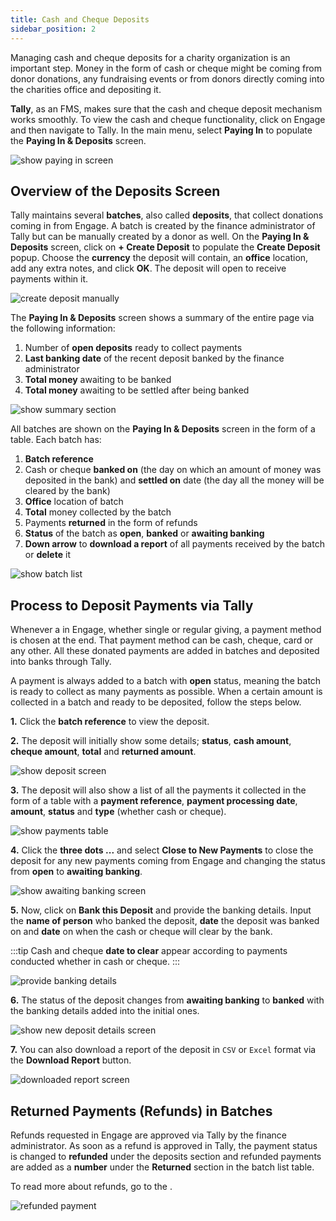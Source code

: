 ```yaml
---
title: Cash and Cheque Deposits
sidebar_position: 2
---
```


Managing cash and cheque deposits for a charity organization is an important step. Money in the form of cash or cheque might be coming from donor donations, any fundraising events or from donors directly coming into the charities office and depositing it. 

**Tally**, as an FMS, makes sure that the cash and cheque deposit mechanism works smoothly. To view the cash and cheque functionality, click on Engage and then navigate to Tally. In the main menu, select **Paying In** to populate the **Paying In & Deposits** screen.

![show paying in screen](./show-paying-in-screen.png)

## Overview of the Deposits Screen

Tally maintains several **batches**, also called **deposits**, that collect donations coming in from Engage. A batch is created by the finance administrator of Tally but can be manually created by a donor as well. On the **Paying In & Deposits** screen, click on **+ Create Deposit** to populate the **Create Deposit** popup. Choose the **currency** the deposit will contain, an **office** location, add any extra notes, and click **OK**. The deposit will open to receive payments within it.

![create deposit manually](./create-deposit-manually.png)

The **Paying In & Deposits** screen shows a summary of the entire page via the following information:

1. Number of **open deposits** ready to collect payments
2. **Last banking date** of the recent deposit banked by the finance administrator
3. **Total money** awaiting to be banked 
4. **Total money** awaiting to be settled after being banked

![show summary section](./summary-section.png)

All batches are shown on the **Paying In & Deposits** screen in the form of a table. Each batch has:

1. **Batch reference**
2. Cash or cheque **banked on** (the day on which an amount of money was deposited in the bank) and **settled on** date (the day all the money will be cleared by the bank)
3. **Office** location of batch
4. **Total** money collected by the batch
5. Payments **returned** in the form of refunds
6. **Status** of the batch as **open**, **banked** or **awaiting banking**
7. **Down arrow** to **download a report** of all payments received by the batch or **delete** it  

![show batch list](./batch-list.png)

## Process to Deposit Payments via Tally

Whenever a <K2Link route="/docs/engage/donations/creating-donations/" text="donation is processed" isInternal/> in Engage, whether single or regular giving, a payment method is chosen at the end. That payment method can be cash, cheque, card or any other. All these donated payments are added in batches and deposited into banks through Tally.

A payment is always added to a batch with **open** status, meaning the batch is ready to collect as many payments as possible. When a certain amount is collected in a batch and ready to be deposited, follow the steps below.

**1.** Click the **batch reference** to view the deposit.

**2.** The deposit will initially show some details; **status**, **cash amount**, **cheque amount**, **total** and **returned amount**. 

![show deposit screen](./show-deposit-screen.png)

**3.** The deposit will also show a list of all the payments it collected in the form of a table with a **payment reference**, **payment processing date**, **amount**, **status** and **type** (whether cash or cheque).

![show payments table](./show-payments-table.png)

**4.** Click the **three dots ...** and select **Close to New Payments** to close the deposit for any new payments coming from Engage and changing the status from **open** to **awaiting banking**.

![show awaiting banking screen](./awaiting-banking-screen.png)

**5.** Now, click on **Bank this Deposit** and provide the banking details. Input the **name of person** who banked the deposit, **date** the deposit was banked on and **date** on when the cash or cheque will clear by the bank.

:::tip
Cash and cheque **date to clear** appear according to payments conducted whether in cash or cheque.
:::

![provide banking details](./provide-banking-details.png)

**6.** The status of the deposit changes from **awaiting banking** to **banked** with the banking details added into the initial ones.

![show new deposit details screen](./new-deposit-details-screen.png)

**7.** You can also download a report of the deposit in `CSV` or `Excel` format via the **Download Report** button.

![downloaded report screen](./downloaded-report-screen.png)

## Returned Payments (Refunds) in Batches

Refunds requested in Engage are approved via Tally by the finance administrator. As soon as a refund is approved in Tally, the payment status is changed to **refunded** under the deposits section and refunded payments are added as a **number** under the **Returned** section in the batch list table.

To read more about refunds, go to the <K2Link route="/docs/engage/donations/refunds/" text="Refunds documentation" isInternal/>. 

![refunded payment](./refunded-payment.png)

